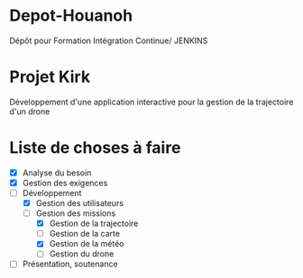 # Depot-Houanoh
Dépôt pour Formation Intégration Continue/ JENKINS

# Projet Kirk
Développement d'une application interactive pour la gestion de la trajectoire d'un drone

# Liste de choses à faire
- [x] Analyse du besoin
- [x] Gestion des exigences
- [ ] Développement
	- [x] Gestion des utilisateurs
	- [ ] Gestion des missions
		- [x] Gestion de la trajectoire
		- [ ] Gestion de la carte
		- [x] Gestion de la météo
		- [ ] Gestion du drone
- [ ] Présentation, soutenance
